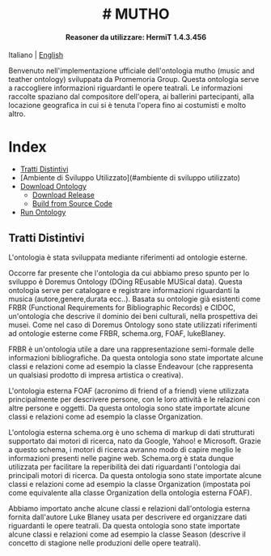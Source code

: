 <h1 align="center"># MUTHO</h1>
<h4 align="center">Reasoner da utilizzare: HermiT 1.4.3.456</h4>


Italiano | [English](README_EN.md)

Benvenuto nell'implementazione ufficiale dell'ontologia mutho (music and teather ontology) sviluppata da Promemoria Group.
Questa ontologia serve a raccogliere informazioni riguardanti le opere teatrali.
Le informazioni raccolte spaziano dal compositore dell'opera, ai ballerini partecipanti, alla locazione geografica in cui si è tenuta l'opera fino ai costumisti e molto altro.

# Index
- [Tratti Distintivi](#tratti-distintivi)
- [Ambiente di Sviluppo Utilizzato](#ambiente di sviluppo utilizzato)
- [Download Ontology](#download-ontology)
    - [Download Release](#download-release)
    - [Build from Source Code](#build-from-source-code)
- [Run Ontology](#run-ontology)

## Tratti Distintivi

L'ontologia è stata sviluppata mediante riferimenti ad ontologie esterne.

Occorre far presente che l'ontologia da cui abbiamo preso spunto per lo sviluppo è Doremus Ontology  (DOing REusable MUSical data).
Questa ontologia serve per catalogare e registrare informazioni riguardanti la musica (autore,genere,durata ecc..).
Basata su ontologie già esistenti come FRBR (Functional Requirements for Bibliographic Records) e CIDOC, un'ontologia che descrive il dominio dei beni culturali, nella prospettiva dei musei.
Come nel caso di Doremus Ontology sono state utilizzati riferimenti ad ontologie esterne come FRBR, schema.org, FOAF, lukeBlaney.

FRBR è un'ontologia utile a dare una rappresentazione semi-formale delle informazioni bibliografiche.
Da questa ontologia sono state importate alcune classi e relazioni come ad esempio la classe Endeavour (che rappresenta un qualsiasi prodotto di impresa artistica o creativa).

L'ontologia esterna FOAF (acronimo di friend of a friend) viene utilizzata principalmente per descrivere persone, con le loro attività e le relazioni con altre persone e oggetti.
Da questa ontologia sono state importate alcune classi e relazioni come ad esempio la classe Organization.

L'ontologia esterna schema.org è uno schema di markup di dati strutturati supportato dai motori di ricerca, nato da Google, Yahoo! e Microsoft. Grazie a questo schema, i motori di ricerca avranno modo di capire meglio le informazioni presenti nelle pagine web.
Schema.org è stata dunque utilizzata per facilitare la reperibilità dei dati riguardanti l'ontologia dai principali motori di ricerca.
Da questa ontologia sono state importate alcune classi e relazioni come ad esempio la classe Organization (impostata poi come equivalente alla classe Organization della ontologia esterna FOAF).

Abbiamo importato anche alcune classi e relazioni dall'ontologia esterna fornita dall'autore Luke Blaney usata per descrivere ed organizzare dati riguardanti le opere teatrali.
Da questa ontologia sono state importate alcune classi e relazioni come ad esempio la classe Season (descrive il concetto di stagione nelle produzioni delle opere teatrali).
